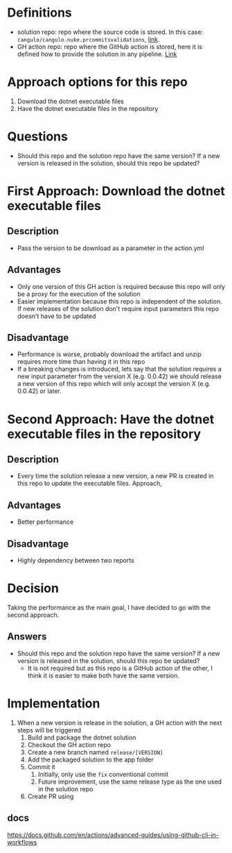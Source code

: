 # Definitions

* solution repo: repo where the source code is stored. In this case: `cangulo/cangulo.nuke.prcommitsvalidations`, [link](https://github.com/cangulo/cangulo.nuke.prcommitsvalidations).
* GH action repo: repo where the GitHub action is stored, here it is defined how to provide the solution in any pipeline. [Link](https://github.com/cangulo-actions/cangulo.nuke.prcommitsvalidations)

# Approach options for this repo

1. Download the dotnet executable files
2. Have the dotnet executable files in the repository

# Questions

* Should this repo and the solution repo have the same version? If a new version is released in the solution, should this repo be updated?

# First Approach: Download the dotnet executable files

## Description

* Pass the version to be download as a parameter in the action.yml

## Advantages

* Only one version of this GH action is required because this repo will only be a proxy for the execution of the solution
* Easier implementation because this repo is independent of the solution. If new releases of the solution don't require input parameters this repo doesn't have to be updated
  
## Disadvantage

* Performance is worse, probably download the artifact and unzip requires more time than having it in this repo
* If a breaking changes is introduced, lets say that the solution requires a new input parameter from the version X (e.g. 0.0.42) we should release a new version of this repo which will only accept the version X (e.g. 0.0.42) or later.

# Second Approach: Have the dotnet executable files in the repository

## Description

* Every time the solution release a new version, a new PR is created in this repo to update the executable files. Approach, 

## Advantages

* Better performance
  
## Disadvantage

* Highly dependency between two reports

# Decision

Taking the performance as the main goal, I have decided to go with the second approach. 

## Answers

* Should this repo and the solution repo have the same version? If a new version is released in the solution, should this repo be updated?
  * It is not required but as this repo is a GitHub action of the other, I think it is easier to make both have the same version.

# Implementation

1. When a new version is release in the solution, a GH action with the next steps will be triggered
   1. Build and package the dotnet solution
   2. Checkout the GH action repo
   3. Create a new branch named `release/[VERSION]`
   4. Add the packaged solution to the app folder
   5. Commit it
      1. Initially, only use the `fix` conventional commit
      2. Future improvement, use the same release type as the one used in the solution repo
   6. Create PR using


## docs

https://docs.github.com/en/actions/advanced-guides/using-github-cli-in-workflows